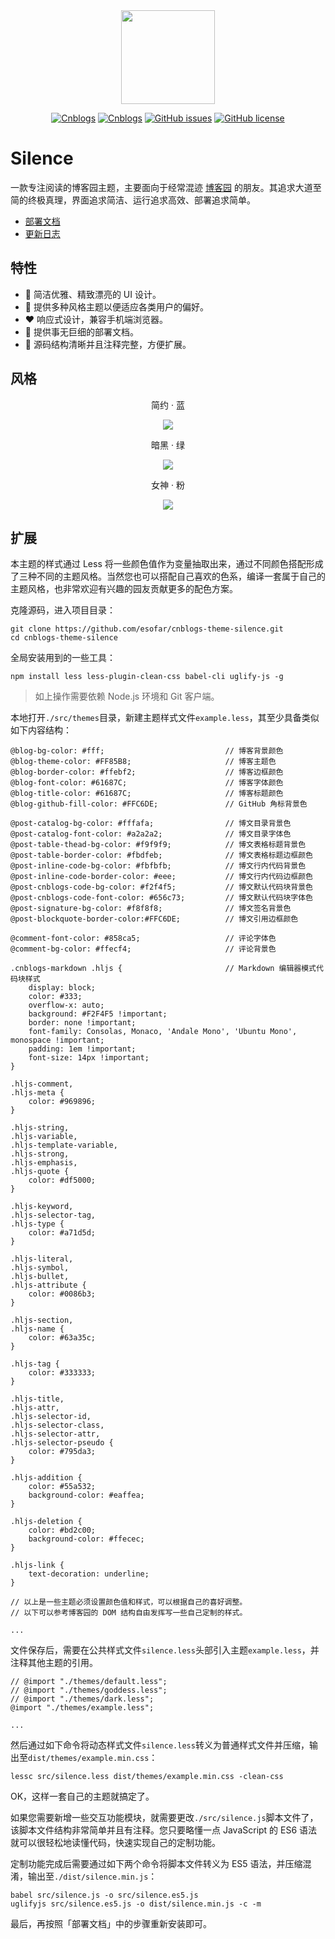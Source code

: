 

<div align="center">

<img src="./docs/logo.png" height="150" />

[![Cnblogs](https://img.shields.io/badge/latest-v2.0.0-brightgreen.svg)](https://github.com/esofar/cnblogs-theme-silence/releases)
[![Cnblogs](https://img.shields.io/badge/dependencies-jQuery-blue.svg)](https://www.cnblogs.com)
[![GitHub issues](https://img.shields.io/github/issues/esofar/cnblogs-theme-silence.svg)](https://github.com/esofar/cnblogs-theme-silence/issues)
[![GitHub license](https://img.shields.io/github/license/esofar/cnblogs-theme-silence.svg)](https://github.com/esofar/cnblogs-theme-silence/blob/master/LICENSE)

</div>

# Silence

一款专注阅读的博客园主题，主要面向于经常混迹 [博客园](https://www.cnblogs.com/) 的朋友。其追求大道至简的终极真理，界面追求简洁、运行追求高效、部署追求简单。

- [部署文档](./docs/deploy.md)
- [更新日志](./docs/change.md)

## 特性

* :blue_heart: 简洁优雅、精致漂亮的 UI 设计。
* :purple_heart: 提供多种风格主题以便适应各类用户的偏好。
* :heart: 响应式设计，兼容手机端浏览器。
* :green_heart: 提供事无巨细的部署文档。
* :yellow_heart: 源码结构清晰并且注释完整，方便扩展。

## 风格

<div align="center">

简约 · 蓝

![](./docs/theme_default.png)

暗黑 · 绿

![](./docs/theme_dark.png)

女神 · 粉

![](./docs/theme_goddess.png)

</div> 

## 扩展

本主题的样式通过 Less 将一些颜色值作为变量抽取出来，通过不同颜色搭配形成了三种不同的主题风格。当然您也可以搭配自己喜欢的色系，编译一套属于自己的主题风格，也非常欢迎有兴趣的园友贡献更多的配色方案。

克隆源码，进入项目目录：

```
git clone https://github.com/esofar/cnblogs-theme-silence.git
cd cnblogs-theme-silence
```
全局安装用到的一些工具：
```
npm install less less-plugin-clean-css babel-cli uglify-js -g
```

> 如上操作需要依赖 Node.js 环境和 Git 客户端。

本地打开`./src/themes`目录，新建主题样式文件`example.less`，其至少具备类似如下内容结构：

```
@blog-bg-color: #fff;                           // 博客背景颜色
@blog-theme-color: #FF85B8;                     // 博客主题色
@blog-border-color: #ffebf2;                    // 博客边框颜色
@blog-font-color: #61687C;                      // 博客字体颜色
@blog-title-color: #61687C;                     // 博客标题颜色
@blog-github-fill-color: #FFC6DE;               // GitHub 角标背景色

@post-catalog-bg-color: #fffafa;                // 博文目录背景色
@post-catalog-font-color: #a2a2a2;              // 博文目录字体色
@post-table-thead-bg-color: #f9f9f9;            // 博文表格标题背景色
@post-table-border-color: #fbdfeb;              // 博文表格标题边框颜色
@post-inline-code-bg-color: #fbfbfb;            // 博文行内代码背景色
@post-inline-code-border-color: #eee;           // 博文行内代码边框颜色
@post-cnblogs-code-bg-color: #f2f4f5;           // 博文默认代码块背景色
@post-cnblogs-code-font-color: #656c73;         // 博文默认代码块字体色
@post-signature-bg-color: #f8f8f8;              // 博文签名背景色
@post-blockquote-border-color:#FFC6DE;          // 博文引用边框颜色

@comment-font-color: #858ca5;                   // 评论字体色
@comment-bg-color: #ffecf4;                     // 评论背景色

.cnblogs-markdown .hljs {                       // Markdown 编辑器模式代码块样式
    display: block;
    color: #333;
    overflow-x: auto;
    background: #F2F4F5 !important;
    border: none !important;
    font-family: Consolas, Monaco, 'Andale Mono', 'Ubuntu Mono', monospace !important;
    padding: 1em !important;
    font-size: 14px !important;
}

.hljs-comment,
.hljs-meta {
    color: #969896;
}

.hljs-string,
.hljs-variable,
.hljs-template-variable,
.hljs-strong,
.hljs-emphasis,
.hljs-quote {
    color: #df5000;
}

.hljs-keyword,
.hljs-selector-tag,
.hljs-type {
    color: #a71d5d;
}

.hljs-literal,
.hljs-symbol,
.hljs-bullet,
.hljs-attribute {
    color: #0086b3;
}

.hljs-section,
.hljs-name {
    color: #63a35c;
}

.hljs-tag {
    color: #333333;
}

.hljs-title,
.hljs-attr,
.hljs-selector-id,
.hljs-selector-class,
.hljs-selector-attr,
.hljs-selector-pseudo {
    color: #795da3;
}

.hljs-addition {
    color: #55a532;
    background-color: #eaffea;
}

.hljs-deletion {
    color: #bd2c00;
    background-color: #ffecec;
}

.hljs-link {
    text-decoration: underline;
}

// 以上是一些主题必须设置颜色值和样式，可以根据自己的喜好调整。
// 以下可以参考博客园的 DOM 结构自由发挥写一些自己定制的样式。

...

```

文件保存后，需要在公共样式文件`silence.less`头部引入主题`example.less`，并注释其他主题的引用。
```
// @import "./themes/default.less";
// @import "./themes/goddess.less";
// @import "./themes/dark.less";
@import "./themes/example.less";

...
```

然后通过如下命令将动态样式文件`silence.less`转义为普通样式文件并压缩，输出至`dist/themes/example.min.css`：

```
lessc src/silence.less dist/themes/example.min.css -clean-css
```

OK，这样一套自己的主题就搞定了。

如果您需要新增一些交互功能模块，就需要更改`./src/silence.js`脚本文件了，该脚本文件结构非常简单并且有注释。您只要略懂一点 JavaScript 的 ES6 语法就可以很轻松地读懂代码，快速实现自己的定制功能。

定制功能完成后需要通过如下两个命令将脚本文件转义为 ES5 语法，并压缩混淆，输出至`./dist/silence.min.js`：

```
babel src/silence.js -o src/silence.es5.js
uglifyjs src/silence.es5.js -o dist/silence.min.js -c -m
```

最后，再按照「部署文档」中的步骤重新安装即可。

